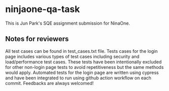 # ninjaone-qa-task

This is Jun Park's SQE assignment submission for NinaOne.

## Notes for reviewers

All test cases can be found in test_cases.txt file. Tests cases for the login page includes various types of test cases including security and load/performance test cases. These tests have been intentionally excluded for other non-login page tests to avoid repetitiveness but the same methods would apply. Automated tests for the login page are written using cypress and have been integrated to run using github action workflow on each commit. Feedbacks are always welcomed!